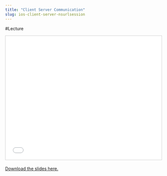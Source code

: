 ```yaml
---
title: "Client Server Communication"
slug: ios-client-server-nsurlsession
---
```


#Lecture

<iframe src="//www.slideshare.net/slideshow/embed_code/key/wLPJrT1oLqtR7R" width="100%" height="400" frameborder="0" marginwidth="0" marginheight="0" scrolling="no" style="border:1px solid #CCC; border-width:1px; margin-bottom:5px; max-width: 100%;" allowfullscreen> </iframe>

[Download the slides here.](https://s3.amazonaws.com/mgwu-misc/MS-17/Slides/ClientServerCommunication.pdf)